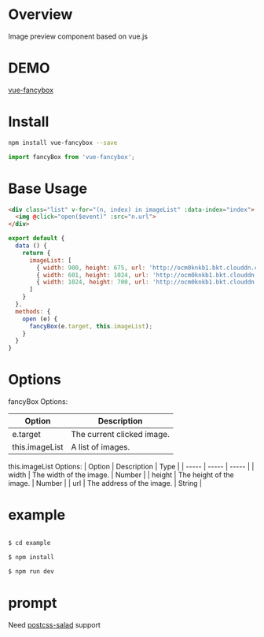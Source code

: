 [postcss-salad]: https://github.com/ElemeFE/postcss-salad
[vue-fancybox]: https://xiecg.github.io/other/vue-fancybox/#/baseUsage

# Overview
Image preview component based on vue.js

# DEMO

[vue-fancybox]

# Install
```Bash
npm install vue-fancybox --save
```

```JavaScript
import fancyBox from 'vue-fancybox';
```

# Base Usage

```HTML
<div class="list" v-for="(n, index) in imageList" :data-index="index">
  <img @click="open($event)" :src="n.url">
</div>
```

```JavaScript
export default {
  data () {
    return {
      imageList: [
        { width: 900, height: 675, url: 'http://ocm0knkb1.bkt.clouddn.com/1-1.jpg' },
        { width: 601, height: 1024, url: 'http://ocm0knkb1.bkt.clouddn.com/1-2.jpg' },
        { width: 1024, height: 700, url: 'http://ocm0knkb1.bkt.clouddn.com/1-3.jpg' }
      ]
    }
  },
  methods: {
    open (e) {
      fancyBox(e.target, this.imageList);
    }
  }
}
```

# Options

fancyBox Options:

| Option | Description |
| ----- | ----- |
| e.target | The current clicked image. |
| this.imageList | A list of images. |

this.imageList Options:
| Option | Description | Type |
| ----- | ----- | ----- |
| width | The width of the image. | Number |
| height | The height of the image. | Number |
| url | The address of the image. | String |

# example

```Bash

$ cd example

$ npm install

$ npm run dev

```

# prompt

Need [postcss-salad] support



